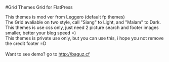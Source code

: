 #Grid
Themes Grid for FlatPress

This themes is mod ver from Leggero (default fp themes)<br />
The Grid avaliable on two style, call "Siang" to Light, and "Malam" to Dark.<br />
This themes is use css only, just need 2 picture search and footer images smaller, better your blog speed =)<br />
This themes is private use only, but you can use this, i hope you not remove the credit footer =D<br />
<br />
Want to see demo? go to http://baguz.cf


